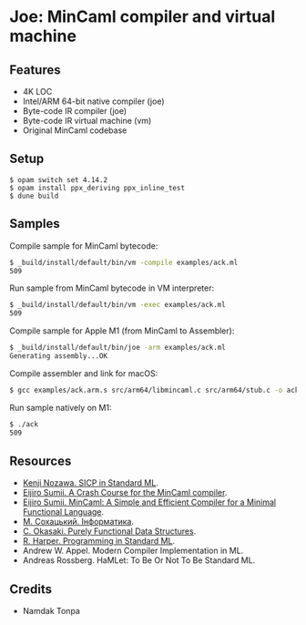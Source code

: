 Joe: MinCaml compiler and virtual machine
=========================================

Features
--------

* 4K LOC
* Intel/ARM 64-bit native compiler (joe)
* Byte-code IR compiler (joe)
* Byte-code IR virtual machine (vm)
* Original MinCaml codebase

Setup
-----

```
$ opam switch set 4.14.2
$ opam install ppx_deriving ppx_inline_test
$ dune build
```

Samples
-------

Compile sample for MinCaml bytecode:

```sh
$ _build/install/default/bin/vm -compile examples/ack.ml
509
```

Run sample from MinCaml bytecode in VM interpreter:

```sh
$ _build/install/default/bin/vm -exec examples/ack.ml
509
```

Compile sample for Apple M1 (from MinCaml to Assembler):

```sh
$ _build/install/default/bin/joe -arm examples/ack.ml
Generating assembly...OK
```

Compile assembler and link for macOS:

```sh
$ gcc examples/ack.arm.s src/arm64/libmincaml.c src/arm64/stub.c -o ack
```

Run sample natively on M1:

```sh
$ ./ack
509
```

Resources
---------

* <a href="https://github.com/hz7k-nzw/sicp-in-smlnj">Kenji Nozawa. SICP in Standard ML</a>.
* <a href="https://esumii.github.io/min-caml/index-e.html">Eijiro Sumii. A Crash Course for the MinCaml compiler</a>.
* <a href="https://esumii.github.io/min-caml/paper.pdf">Eijiro Sumii. MinCaml: A Simple and Efficient Compiler for a Minimal Functional Language</a>.
* <a href="https://tonpa.guru/stream/2024/2024-03-30%20Інформатика.htm">М. Сохацький. Інформатика</a>.
* <a href="https://www.cs.cmu.edu/~rwh/students/okasaki.pdf">C. Okasaki. Purely Functional Data Structures</a>.
* <a href="https://www.cs.cmu.edu/~rwh/isml/book.pdf">R. Harper. Programming in Standard ML</a>.
* Andrew W. Appel. Modern Compiler Implementation in ML.
* Andreas Rossberg. HaMLet: To Be Or Not To Be Standard ML.

Credits
-------

* Namdak Tonpa
